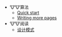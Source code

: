 * 🐮🐮算法
  * [Quick start](blog/suanfa/test.md)
  * [Writing more pages](blog/suanfa/test.md)
* 🐮🐮阅读
  * [设计模式](blog/book/index.md)
